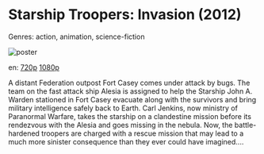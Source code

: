 # Starship Troopers: Invasion (2012)

Genres: action, animation, science-fiction

![poster](http://image.tmdb.org/t/p/w500/3znAWfEzXzR1slLKc9VQwtD6XmD.jpg)

en:
  [720p](magnet:?xt=urn:btih:EFAFE749DECBEC0742923939AF1BB4A50577AAED&tr=udp://glotorrents.pw:6969/announce&tr=udp://tracker.opentrackr.org:1337/announce&tr=udp://torrent.gresille.org:80/announce&tr=udp://tracker.openbittorrent.com:80&tr=udp://tracker.coppersurfer.tk:6969&tr=udp://tracker.leechers-paradise.org:6969&tr=udp://p4p.arenabg.ch:1337&tr=udp://tracker.internetwarriors.net:1337)
  [1080p](magnet:?xt=urn:btih:55EE4CCD29AE78EDDA6D5DEE14B4A41634D57863&tr=udp://glotorrents.pw:6969/announce&tr=udp://tracker.opentrackr.org:1337/announce&tr=udp://torrent.gresille.org:80/announce&tr=udp://tracker.openbittorrent.com:80&tr=udp://tracker.coppersurfer.tk:6969&tr=udp://tracker.leechers-paradise.org:6969&tr=udp://p4p.arenabg.ch:1337&tr=udp://tracker.internetwarriors.net:1337)
  


A distant Federation outpost Fort Casey comes under attack by bugs. The team on the fast attack ship Alesia is assigned to help the Starship John A. Warden stationed in Fort Casey evacuate along with the survivors and bring military intelligence safely back to Earth. Carl Jenkins, now ministry of Paranormal Warfare, takes the starship on a clandestine mission before its rendezvous with the Alesia and goes missing in the nebula. Now, the battle-hardened troopers are charged with a rescue mission that may lead to a much more sinister consequence than they ever could have imagined....